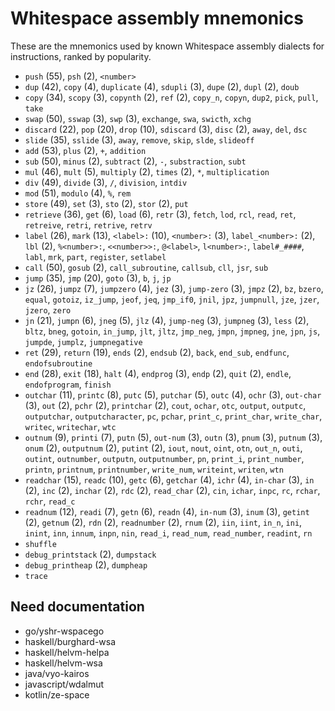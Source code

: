 # Whitespace assembly mnemonics

<!-- Generated by tools/generate_assembly.jq; DO NOT EDIT. -->

These are the mnemonics used by known Whitespace assembly dialects for
instructions, ranked by popularity.

- `push` (55), `psh` (2), `<number>`
- `dup` (42), `copy` (4), `duplicate` (4), `sdupli` (3), `dupe` (2), `dupl` (2), `doub`
- `copy` (34), `scopy` (3), `copynth` (2), `ref` (2), `copy_n`, `copyn`, `dup2`, `pick`, `pull`, `take`
- `swap` (50), `sswap` (3), `swp` (3), `exchange`, `swa`, `swicth`, `xchg`
- `discard` (22), `pop` (20), `drop` (10), `sdiscard` (3), `disc` (2), `away`, `del`, `dsc`
- `slide` (35), `sslide` (3), `away`, `remove`, `skip`, `slde`, `slideoff`
- `add` (53), `plus` (2), `+`, `addition`
- `sub` (50), `minus` (2), `subtract` (2), `-`, `substraction`, `subt`
- `mul` (46), `mult` (5), `multiply` (2), `times` (2), `*`, `multiplication`
- `div` (49), `divide` (3), `/`, `division`, `intdiv`
- `mod` (51), `modulo` (4), `%`, `rem`
- `store` (49), `set` (3), `sto` (2), `stor` (2), `put`
- `retrieve` (36), `get` (6), `load` (6), `retr` (3), `fetch`, `lod`, `rcl`, `read`, `ret`, `retreive`, `retri`, `retrive`, `retrv`
- `label` (26), `mark` (13), `<label>:` (10), `<number>:` (3), `label_<number>:` (2), `lbl` (2), `%<number>:`, `<<number>>:`, `@<label>`, `l<number>:`, `label#_####`, `labl`, `mrk`, `part`, `register`, `setlabel`
- `call` (50), `gosub` (2), `call_subroutine`, `callsub`, `cll`, `jsr`, `sub`
- `jump` (35), `jmp` (20), `goto` (3), `b`, `j`, `jp`
- `jz` (26), `jumpz` (7), `jumpzero` (4), `jez` (3), `jump-zero` (3), `jmpz` (2), `bz`, `bzero`, `equal`, `gotoiz`, `iz_jump`, `jeof`, `jeq`, `jmp_if0`, `jnil`, `jpz`, `jumpnull`, `jze`, `jzer`, `jzero`, `zero`
- `jn` (21), `jumpn` (6), `jneg` (5), `jlz` (4), `jump-neg` (3), `jumpneg` (3), `less` (2), `bltz`, `bneg`, `gotoin`, `in_jump`, `jlt`, `jltz`, `jmp_neg`, `jmpn`, `jmpneg`, `jne`, `jpn`, `js`, `jumpde`, `jumplz`, `jumpnegative`
- `ret` (29), `return` (19), `ends` (2), `endsub` (2), `back`, `end_sub`, `endfunc`, `endofsubroutine`
- `end` (28), `exit` (18), `halt` (4), `endprog` (3), `endp` (2), `quit` (2), `endle`, `endofprogram`, `finish`
- `outchar` (11), `printc` (8), `putc` (5), `putchar` (5), `outc` (4), `ochr` (3), `out-char` (3), `out` (2), `pchr` (2), `printchar` (2), `cout`, `ochar`, `otc`, `output`, `outputc`, `outputchar`, `outputcharacter`, `pc`, `pchar`, `print_c`, `print_char`, `write_char`, `writec`, `writechar`, `wtc`
- `outnum` (9), `printi` (7), `putn` (5), `out-num` (3), `outn` (3), `pnum` (3), `putnum` (3), `onum` (2), `outputnum` (2), `putint` (2), `iout`, `nout`, `oint`, `otn`, `out_n`, `outi`, `outint`, `outnumber`, `outputn`, `outputnumber`, `pn`, `print_i`, `print_number`, `printn`, `printnum`, `printnumber`, `write_num`, `writeint`, `writen`, `wtn`
- `readchar` (15), `readc` (10), `getc` (6), `getchar` (4), `ichr` (4), `in-char` (3), `in` (2), `inc` (2), `inchar` (2), `rdc` (2), `read_char` (2), `cin`, `ichar`, `inpc`, `rc`, `rchar`, `rchr`, `read_c`
- `readnum` (12), `readi` (7), `getn` (6), `readn` (4), `in-num` (3), `inum` (3), `getint` (2), `getnum` (2), `rdn` (2), `readnumber` (2), `rnum` (2), `iin`, `iint`, `in_n`, `ini`, `inint`, `inn`, `innum`, `inpn`, `nin`, `read_i`, `read_num`, `read_number`, `readint`, `rn`
- `shuffle`
- `debug_printstack` (2), `dumpstack`
- `debug_printheap` (2), `dumpheap`
- `trace`

## Need documentation

- go/yshr-wspacego
- haskell/burghard-wsa
- haskell/helvm-helpa
- haskell/helvm-wsa
- java/vyo-kairos
- javascript/wdalmut
- kotlin/ze-space
